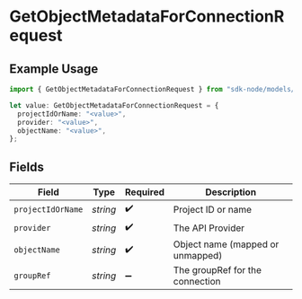 # GetObjectMetadataForConnectionRequest

## Example Usage

```typescript
import { GetObjectMetadataForConnectionRequest } from "sdk-node/models/operations";

let value: GetObjectMetadataForConnectionRequest = {
  projectIdOrName: "<value>",
  provider: "<value>",
  objectName: "<value>",
};
```

## Fields

| Field                            | Type                             | Required                         | Description                      |
| -------------------------------- | -------------------------------- | -------------------------------- | -------------------------------- |
| `projectIdOrName`                | *string*                         | :heavy_check_mark:               | Project ID or name               |
| `provider`                       | *string*                         | :heavy_check_mark:               | The API Provider                 |
| `objectName`                     | *string*                         | :heavy_check_mark:               | Object name (mapped or unmapped) |
| `groupRef`                       | *string*                         | :heavy_minus_sign:               | The groupRef for the connection  |